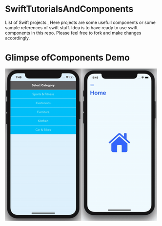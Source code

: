 # SwiftTutorialsAndComponents

List of Swift projects , Here projects are some usefull components or some sample references of swift stuff. Idea is to have ready to use swift components in this repo. Please feel free to fork and make changes accordingly.


# Glimpse ofComponents Demo

<img src="https://github.com/TeaTalkInternal/github_assets/blob/master/gifs/slide-down-menu.gif" height="500em"><img src="https://github.com/TeaTalkInternal/github_assets/blob/master/gifs/slide-down-drawer-menu.gif" height="500em">

